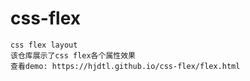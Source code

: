 # css-flex
    css flex layout
    该仓库展示了css flex各个属性效果
    查看demo: https://hjdtl.github.io/css-flex/flex.html
